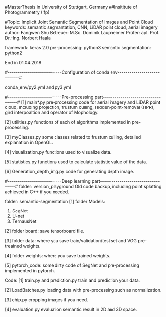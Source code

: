 #MasterThesis in University of Stuttgart, Germany
##Insititute of Photogrammetry (Ifp)

#Topic: Implicit Joint Semantic Segmentation of Images and Point Cloud
keywords: semantic segmantation, CNN, LiDAR point cloud, aerial imagery
author: Fangwen Shu
Betreuer: M.Sc. Dominik Laupheimer
Prüfer: apl. Prof. Dr.-Ing. Norbert Haala

framework: keras 2.0
pre-processing: python3
semantic segmentation: python2

End in 01.04.2018

#---------------------------Configuration of conda env----------------------------#

conda_env/py2.yml and py3.yml

#---------------------------Pre-processing part-----------------------------------#
[1] main*.py 
pre-processing code for aerial imagery and LiDAR point cloud, 
including projection, frustum culling, Hidden-point-removal (HPR),
gird interpoaltion and operator of Mophology.

[2] utilities.py
functions of each of algorithms implemented in pre-processing.

[3] myClasses.py
some classes related to frustum culling, detailed explanation in OpenGL.

[4] visualization.py
functions used to visualize data.

[5] statistics.py
functions used to calculate statistic value of the data.

[6] Generation_depth_img.py
code for generating depth image.

#---------------------------Deep learning part-----------------------------------#
folder: version_playground
Old code backup, including point splatting achieved in C++ if you needed.

folder: semantic-segmentation
[1] folder Models: 
1. SegNet
2. U-net
3. TernausNet

[2] folder board:
save tensorboard file.

[3] folder data:
where you save train/validation/test set and VGG pre-treained weights.

[4] folder weights:
where you save trained weights.

[5] pytorch_code:
some dirty code of SegNet and pre-processing implemented in pytorch. 

Code:
[1] train.py and prediction.py
train and prediction your data.

[2] LoadBatches.py
loading data with pre-processing such as normalization.

[3] chip.py
cropping images if you need.

[4] evaluation.py
evaluation semantic result in 2D and 3D space.

